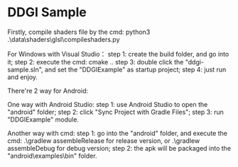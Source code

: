 # DDGI Sample
Firstly, compile shaders file by the cmd:
    python3 .\data\shaders\glsl\compileshaders.py

For Windows with Visual Studio：
step 1: create the build folder, and go into it;
step 2: execute the cmd:
    cmake ..
step 3: double click the "ddgi-sample.sln", and set the "DDGIExample" as startup project;
step 4: just run and enjoy.


There're 2 way for Android:

One way with Android Studio:
step 1: use Android Studio to open the "android" folder;
step 2: click "Sync Project with Gradle Files";
step 3: run "DDGIExample" module.

Another way with cmd:
step 1: go into the "android" folder, and execute the cmd:
    .\gradlew assembleRelease for release version, or .\gradlew assembleDebug for debug version;
step 2: the apk will be packaged into the "android\examples\bin" folder.
